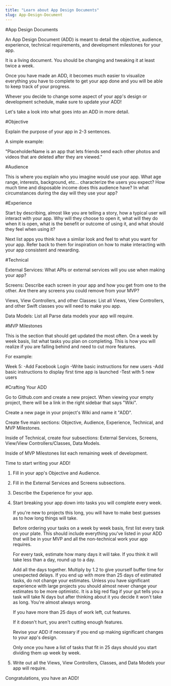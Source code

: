 ```yaml
---
title: "Learn about App Design Documents"
slug: App-Design-Document
---
```


#App Design Documents

An App Design Document (ADD) is meant to detail the objective, audience, experience, technical requirements, and development milestones for your app.

It is a living document. You should be changing and tweaking it at least twice a week.

Once you have made an ADD, it becomes much easier to visualize everything you have to complete to get your app done and you will be able to keep track of your progress.

Whever you decide to change some aspect of your app's design or development schedule, make sure to update your ADD!

Let's take a look into what goes into an ADD in more detail.

#Objective

Explain the purpose of your app in 2-3 sentences. 

A simple example:

"PlaceholderName is an app that lets friends send each other photos and videos that are deleted after they are viewed."

#Audience

This is where you explain who you imagine would use your app. What age range, interests, background, etc... characterize the users you expect? How much time and disposable income does this audience have? In what circumstances during the day will they use your app?

#Experience

Start by describing, almost like you are telling a story, how a typical user will interact with your app. Why will they choose to open it, what will they do when it is open, what is the benefit or outcome of using it, and what should they feel when using it? 

Next list apps you think have a similar look and feel to what you want for your app. Refer back to them for inspiration on how to make interacting with your app consistent and rewarding.

#Technical

External Services: What APIs or external services will you use when making your app?

Screens: Describe each screen in your app and how you get from one to the other. Are there any screens you could remove from your MVP?

Views, View Controllers, and other Classes: List all Views, View Controllers, and other Swift classes you will need to make you app. 

Data Models: List all Parse data models your app will require.

#MVP Milestones 

This is the section that should get updated the most often. On a week by week basis, list what tasks you plan on completing. This is how you will realize if you are falling behind and need to cut more features.

For example:

Week 5:
-Add Facebook Login
-Write basic instructions for new users
-Add basic instructions to display first time app is launched
-Test with 5 new users


#Crafting Your ADD

Go to Github.com and create a new project. When viewing your empty project, there will be a link in the right sidebar that says "Wiki".

Create a new page in your project's Wiki and name it "ADD".

Create five main sections: Objective, Audience, Experience, Technical, and MVP Milestones.

Inside of Technical, create four subsections: External Services, Screens, View/View Controllers/Classes, Data Models.

Inside of MVP Milestones list each remaining week of development.

Time to start writing your ADD!

1. Fill in your app's Objective and Audience.

2. Fill in the External Services and Screens subsections.

3. Describe the Experience for your app.

4. Start breaking your app down into tasks you will complete every week. 

    If you're new to projects this long, you will have to make best guesses as to how long things will take.

    Before ordering your tasks on a week by week basis, first list every task on your plate. This should include everything you've listed in your ADD that will be in your MVP and all the non-technical work your app requires.

    For every task, estimate how many days it will take. If you think it will take less than a day, round up to a day.

    Add all the days together. Multiply by 1.2 to give yourself buffer time for unexpected delays. If you end up with more than 25 days of estimated tasks, do not change your estimates. Unless you have significant experience with large projects you should almost never change your estimates to be more optimistic. It is a big red flag if your gut tells you a task will take N days but after thinking about it you decide it won't take as long. You're almost always wrong. 

    If you have more than 25 days of work left, cut features.

    If it doesn't hurt, you aren't cutting enough features.

    Revise your ADD if necessary if you end up making significant changes to your app's design.

    Only once you have a list of tasks that fit in 25 days should you start dividing them up week by week.

5. Write out all the Views, View Controllers, Classes, and Data Models your app will require.

Congratulations, you have an ADD!